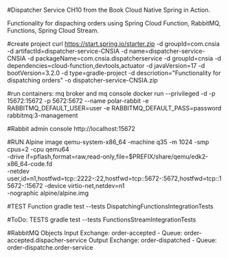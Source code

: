#Dispatcher Service CH10 from the Book Cloud Native Spring in Action.

Functionality for dispaching orders using Spring Cloud Function, RabbitMQ, Functions, Spring Cloud Stream.

#create project
curl https://start.spring.io/starter.zip -d groupId=com.cnsia -d artifactId=dispatcher-service-CNSIA -d name=dispatcher-service-CNSIA -d packageName=com.cnsia.dispatcherservice -d groupId=cnsia -d dependencies=cloud-function,devtools,actuator -d javaVersion=17 -d bootVersion=3.2.0 -d type=gradle-project -d descriotion="Functionality for dispatching orders" -o dispatcher-service-CNSIA.zip


#run containers: mq broker and mq console
docker run --privileged -d -p 15672:15672 -p 5672:5672 --name polar-rabbit -e RABBITMQ_DEFAULT_USER=user -e RABBITMQ_DEFAULT_PASS=password rabbitmq:3-management

#Rabbit admin console
http://localhost:15672


#RUN Alpine image
qemu-system-x86_64 -machine q35 -m 1024 -smp cpus=2 -cpu qemu64 \
  -drive if=pflash,format=raw,read-only,file=$PREFIX/share/qemu/edk2-x86_64-code.fd \
  -netdev user,id=n1,hostfwd=tcp::2222-:22,hostfwd=tcp::5672-:5672,hostfwd=tcp::15672-:15672 -device virtio-net,netdev=n1 \
  -nographic alpine/alpine.img


#TEST Function
gradle test --tests DispatchingFunctionsIntegrationTests

#ToDo: TESTS
gradle test --tests FunctionsStreamIntegrationTests


#RabbitMQ Objects
Input Exchange: order-accepted - Queue: order-accepted.dispacher-service
Output Exchange: order-dispatched - Queue: order-dispatche.order-service
